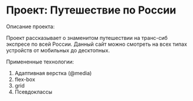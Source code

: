 # Проект: Путешествие по России

Описание проекта:

Проект рассказывает о знаменитом путешествии на транс-сиб экспресе по всей России. Данный сайт можно смотреть на всех типах устройств от мобильных до десктопных.

Примененные технологии:

1. Адаптивная верстка (@media)
2. flex-box
3. grid
4. Псевдоклассы